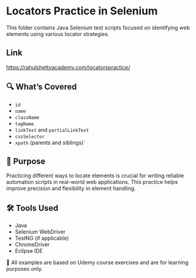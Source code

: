 # Locators Practice in Selenium

This folder contains Java Selenium test scripts focused on identifying web elements using various locator strategies.

## Link
https://rahulshettyacademy.com/locatorspractice/

## 🔍 What’s Covered

- `id`
- `name`
- `className`
- `tagName`
- `linkText` and `partialLinkText`
- `cssSelector`
- `xpath` (parents and siblings)`

## 🎯 Purpose

Practicing different ways to locate elements is crucial for writing reliable automation scripts in real-world web applications. This practice helps improve precision and flexibility in element handling.

## 🛠 Tools Used

- Java
- Selenium WebDriver
- TestNG (if applicable)
- ChromeDriver
- Eclipse IDE

📌 All examples are based on Udemy course exercises and are for learning purposes only.
